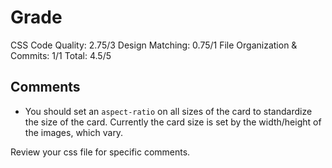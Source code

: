 # Grade

CSS Code Quality: 2.75/3
Design Matching: 0.75/1
File Organization & Commits: 1/1
Total: 4.5/5

## Comments
- You should set an `aspect-ratio` on all sizes of the card to standardize the size of the card. Currently the card size is set by the width/height of the images, which vary.

Review your css file for specific comments.